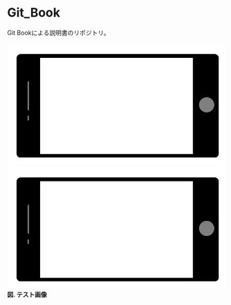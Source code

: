 # Git\_Book

Git Bookによる説明書のリポジトリ。

![](/assets/すまほBlack%28透過%29.png)
![](/Graphics/Test/すまほBlack%28透過%29.png)
**図. テスト画像**
<br>


